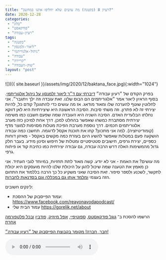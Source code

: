 ```yaml
---
title: "רעיון 8 (בקטנה) מה עושים שלא יחליפו אתנו במחשב?"
date: 2020-12-28
categories: 
 - "בלוג"
 - "פודקאסט"
 - "רעיון-עבודה"
tags: 
 - "בקטנה"
 - "ליאור-זלמנסון"
 - "ניהול-אלגוריתמי"
 - "עבודה"
 - "קריירה"
 - "שוק-העבודה"
layout: "post"
---
```


![]({{ site.baseurl }}/assets/img/2020/12/baktana_face.jpg){:width="1024"}

בפרק הקודם של ״רעיון עבודה״ [דיברתי עם ד״ר ליאור זלמנסון על ניהול אלגוריתמי](https://he.gorelik.net/2020/12/27/%D7%A8%D7%A2%D7%99%D7%95%D7%9F-7-%D7%A8%D7%95%D7%91%D7%95%D7%98%D7%99%D7%9D-%D7%9E%D7%A0%D7%94%D7%9C%D7%99%D7%9D-%D7%90%D7%95%D7%AA%D7%A0%D7%95-%D7%A2%D7%9C-%D7%A0%D7%99%D7%94%D7%95%D7%9C-%D7%90/). בסוף הראיון ליאור אמר ״אלגוריתמים הם הבוס שלנו. זאת עובדה וזה ילך ויתגבר״. אני לחלוטין שוטף להערכה שלו ומאוד מודאג. אז מה עושים כדי להתגונן? קודם כל, להיות יצירתי זה לא פתרון. וזה משתי סיבות. הסיבה הראשונה היא שיצירתיות היא לאן דווקא נחלתו הבלעדית האדם. הסיבה השניה היא העובדה שמה שפעם חשבנו כמו משימה יצירתית מסתברת כמשהו שאפשר בהחלט למכן. דרך אחת למיכון כזה מערב אלגוריתמים חכמים. דרך נוספת מערבת הפיכת מטלות מסוימות למוצר מדף (קומודיטיזציה). למה אני מתכוון? קחו את תוכנת אקסל לדוגמה. תחשבו כמה עבודה הושקעה פעם במטלות שאפשר להשיג היום בעזרת כמה מקשים באקסל - מאיזון דוחות כספיים, יצירת גרפים, חישובים סטטיסטיים ומטלות של חיפוש וסינון מידע. בעבר חלק גדול מהמשימות האלה דרש הרבה עבודה, גם עבודה יצירתית כמו כתיבת קוד או פיתוח גרפי.

מה עושים? את האמת - אני לא יודע. קשה מאוד לתת תחזיות, במיוחד לגבי העתיד. אני כן מאמץ את הטענה שמה שיכול להגן על היכולת שלנו להיות מועסקים היא יכולת לתקשר, לשכנע ולספר סיפור. זאת הסיבה שאני משקיע כל כך הרבה בללמוד את התחום הזה בעצמי [ומלמד אותו גם במכללה וגם בסדנאות לחברות](https://he.gorelik.net/about/).

לינקים חשובים:

* עמוד הפייסבוק של ההסכת: [ <https://www.facebook.com/reayonavodapodcast/>](https://www.facebook.com/reayonavodapodcast/)  
* עמוד הבית שלי [<https://gorelik.net/about>](https://gorelik.net/about)

הרשמו להסכת ב־ [גוגל פודקאסטס](https://podcasts.google.com/feed/aHR0cHM6Ly9mZWVkLnBvZGJlYW4uY29tL2JvcmlzZ29yZWxpa3BoZC9mZWVkLnhtbA), [ספוטיפיי](https://open.spotify.com/show/51XJ9Wd4A5xL1IfU0wHT2Y), [אפל מיוזיק](https://podcasts.apple.com/il/podcast/%D7%A8%D7%A2%D7%99%D7%95%D7%9F-%D7%A2%D7%91%D7%95%D7%93%D7%94-%D7%A0%D7%99%D7%94%D7%95%D7%9C-%D7%A9%D7%95%D7%95%D7%A7-%D7%A7%D7%A8%D7%99%D7%99%D7%A8%D7%94/id1542636914), [פודבין](https://borisgorelikphd.podbean.com/) [ובכל פלטפורמה אחרת](https://feed.podbean.com/borisgorelikphd/feed.xml)

[חבר, חברה! מקומך בקבוצת הפייסבוק של ״רעיון עבודה״!](https://www.facebook.com/reayonavodapodcast)

<audio controls src="https://mcdn.podbean.com/mf/web/xucv94/08_ktana.mp3" class=" wp-block-audio"></audio>
